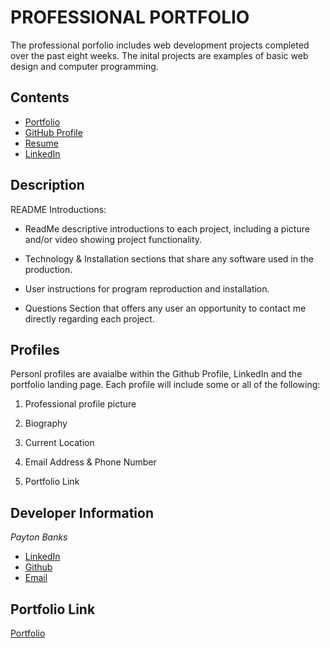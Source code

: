 # PROFESSIONAL PORTFOLIO

The professional porfolio includes web development projects completed over the past eight weeks. The inital projects are examples of basic web design and computer programming.

## Contents

- [Portfolio](https://paytonbanks.github.io/portfolio/)
- [GitHub Profile](https://github.com/paytonbanks)
- [Resume](https://drive.google.com/file/d/1DOJJV0xLQaGP4ucww2cSVvSujxQ93new/view)
- [LinkedIn](https://www.linkedin.com/in/payton-banks-341a8a/)

## Description
README Introductions:
- ReadMe descriptive introductions to each project, including a picture and/or video showing project functionality.

- Technology & Installation sections that share any software used in the production. 

- User instructions for program reproduction and installation.

- Questions Section that offers any user an opportunity to contact me directly regarding each project.


## Profiles

Personl profiles are avaialbe within the Github Profile, LinkedIn and the portfolio landing page. Each profile will include some or all of the following:


1. Professional profile picture

2. Biography

3. Current Location

4. Email Address & Phone Number

5. Portfolio Link

## Developer Information
*Payton Banks*
- [LinkedIn](https://www.linkedin.com/feed/)
- [Github](https://github.com/paytonbanks)
- [Email](mailto:payton.banks@gmail.com)

## Portfolio Link
[Portfolio](https://paytonbanks.github.io/portfolio/)